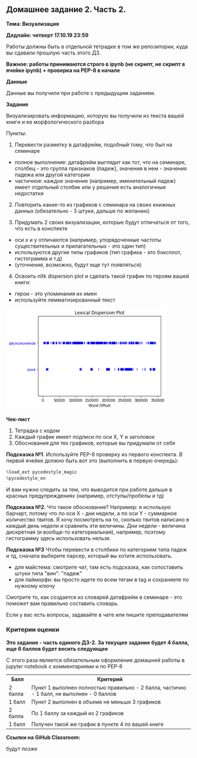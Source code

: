 ## Домашнее задание 2. Часть 2.

**Тема: Визуализация**

**Дедлайн: четверт 17.10.19 23:59**

Работы должны быть в отдельной тетрадке в том же репозитории, куда вы сдавали прошлую часть этого ДЗ.

**Важное: работы принимаются строго в ipynb (не скрипт, не скрипт в ячейке ipynb) + проверка на PEP-8 в начале**

**Данные**

Данные вы получили при работе с предыдущим заданием.

**Задание**

Визуализировать информацию, которую вы получили из текста вашей книги и ее морфологического разбора

Пункты:

1. Перевести разметку в датафрейм, подобный тому, что был на семинаре

  - полное выполнение: датафрейм выглядит как тот, что на семинаре, столбец - это группа признаков (падеж), значения в нем - значения падежа или другой категории
  - частичное: каждое значение (например, именительный падеж) имеет отдельный столбик или у решения есть аналогичные недостатки

2. Повторить какие-то из графиков с семинара на своих книжных данных (обязательно - 3 штуки, дальше по желанию)

3. Придумать 2 своих визуализации, которые будут отличаться от того, что есть в конспекте
  - оси x и у отличаются (например, упорядоченные частоты существительных и прилагательных - это один тип)
  - используются другие типы графиков (тип графика - это боксплот, гистограмма и т.д)
  - (уточнения, возможно, будут еще тут появляться)

4. Освоить nltk dispersion plot и сделать такой график по героям вашей книги:
  - герои - это упоминания их имен
  - используйте лемматизированный текст

<img src="./disp_plot.png">

**Чек-лист**

1. Тетрадка с кодом
2. Каждый график имеет подписи по оси Х, Y и заголовок 
3. Обоснования для тех графиков, которые вы придумали от себя


**Подсказка №1**. Используйте PEP-8 проверку из первого конспекта. В первой ячейке должно быть вот это (выполнить в первую очередь):
```python
%load_ext pycodestyle_magic
%pycodestyle_on
```
И вам нужно следить за тем, что выводится при работе дальше в красных предупреждениях (например, отступы/пробелы и тд)

**Подсказка №2**. Что такое обоснование? Например: я использую барчарт, потому что по оси Х - дни недели, а по оси Y - суммарное количество твитов. Я хочу посмотреть на то, сколько твитов написано в каждый день недели и сравнить эти величины. Дни недели - величина дискретная (и вообще-то категориальная), например, поэтому гистограмму здесь использовать нельзя.

**Подсказка №3** Чтобы перевести в столбики по категориям типа падеж и тд, сначала выберите парсер, который вы хотите использовать.

- для майстема: смотрите чат, там есть подсказка, как сопоставить штуки типа "вин": "падеж"
- для пайморфи: вы просто идете по всем тегам в tag и сохраняете по нужному ключу

Смотрите то, как создается из словарей датафрейм в семинаре - это поможет вам правильно составить словарь.

Если у вас есть вопросы, задавайте в чате или пишите преподавателям

### Критерии оценки
 
**Это задание - часть единого ДЗ-2. За текущее задание будет 4 балла, еще 6 баллов будет весить следующее**
 
С этого раза является обязательным оформление домашней работы в jupyter notebook с комментариями и по PEP-8
 
<table>
    <tr><th>Балл</th><th>Критерий</th></tr>
    <tr><td>2 балла</td><td>Пункт 1 выполнен полностью правильно - 2 балла, частично - 1 балл, не выполнен - 0 баллов</td></tr>
    <tr><td>1 балл</td><td>Пункт 2 выполнен в объеме не меньше 3 графиков</td></tr>
    <tr><td>2 балла</td><td>По 1 баллу за каждый из 2 графиков</td></tr>
    <tr><td>1 балл</td><td>Получен такой же график в пункте 4 по вашей книге</td></tr>
</table>

**Ссылки на GiHub Classroom:**

будут позже
